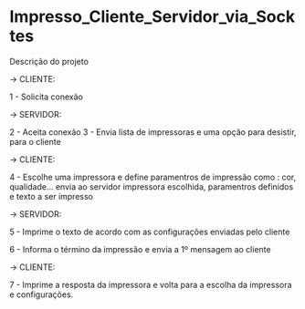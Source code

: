 # Impresso_Cliente_Servidor_via_Socktes

Descrição do projeto

-> CLIENTE:

  1 - Solicita conexão
  
-> SERVIDOR:

  2 - Aceita conexão
  3 - Envia lista de impressoras e uma opção para desistir, para o cliente
  
-> CLIENTE:

  4 - Escolhe uma impressora e define paramentros de impressão como : cor, qualidade...
  envia ao servidor impressora escolhida, paramentros definidos e texto a ser impresso
  
-> SERVIDOR:

  5 - Imprime o texto de acordo com as configurações enviadas pelo cliente
  
  6 - Informa o término da impressão e envia a 1º mensagem ao cliente
  
 -> CLIENTE: 
 
  7 - Imprime a resposta da impressora e volta para a escolha da impressora e configurações.
